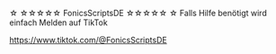 ☆ ☆☆☆☆☆ FonicsScriptsDE ☆☆☆☆☆ ☆
Falls Hilfe benötigt wird einfach Melden auf TikTok

https://www.tiktok.com/@FonicsScriptsDE
